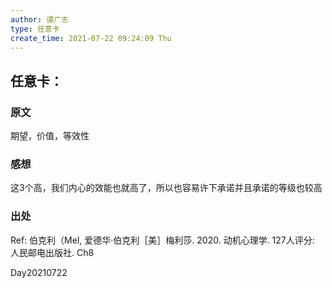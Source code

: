 ```yaml
---
author: 谭广志
type: 任意卡
create_time: 2021-07-22 09:24:09 Thu
---
```



## 任意卡：
### 原文
期望，价值，等效性

### 感想
这3个高，我们内心的效能也就高了，所以也容易许下承诺并且承诺的等级也较高

### 出处
Ref: 伯克利（Mel, 爱德华·伯克利［美］梅利莎. 2020. 动机心理学. 127人评分: 人民邮电出版社. Ch8

Day20210722





































